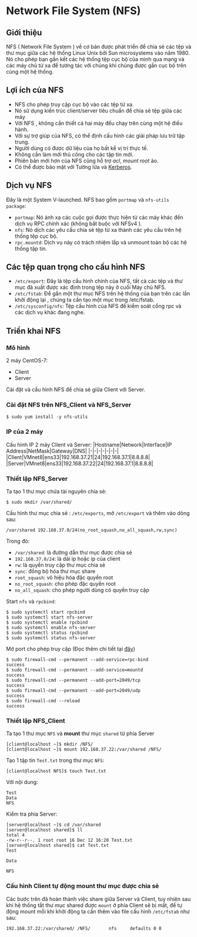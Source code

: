 # Network File System (NFS)

## Giới thiệu
NFS ( Network File System ) về cơ bản được phát triển để chia sẻ các tệp và thư mục giữa các hệ thống Linux Unix bởi Sun microsystems vào năm 1980. Nó cho phép bạn gắn kết các hệ thống tệp cục bộ của mình qua mạng và các máy chủ từ xa để tương tác với chúng khi chúng được gắn cục bộ trên cùng một hệ thống.

## Lợi ích của NFS
- NFS cho phép truy cập cục bộ vào các tệp từ xa.
- Nó sử dụng kiến trúc client/server tiêu chuẩn để chia sẻ tệp giữa các máy
- Với NFS , không cần thiết cả hai máy đều chạy trên cùng một hệ điều hành.
- Với sự trợ giúp của NFS, có thể định cấu hình các giải pháp lưu trữ tập trung.
- Người dùng có được dữ liệu của họ bất kể vị trí thực tế.
- Không cần làm mới thủ công cho các tập tin mới.
- Phiên bản mới hơn của NFS cũng hỗ trợ *acl*, *mount root* ảo.
- Có thể được bảo mật với Tường lửa và [Kerberos](https://vi.wikipedia.org/wiki/Giao_th%E1%BB%A9c_Kerberos).

## Dịch vụ NFS
Đây là một System V-launched. NFS bao gồm `portmap` và `nfs-utils package`:

- `portmap`: Nó ánh xạ các cuộc gọi được thực hiện từ các máy khác đến dịch vụ RPC chính xác (không bắt buộc với NFSv4 ).
- `nfs`: Nó dịch các yêu cầu chia sẻ tệp từ xa thành các yêu cầu trên hệ thống tệp cục bộ.
- `rpc.mountd`: Dịch vụ này có trách nhiệm lắp và unmount toàn bộ các hệ thống tập tin.

## Các tệp quan trọng cho cấu hình NFS
- `/etc/export`: Đây là tệp cấu hình chính của NFS, tất cả các tệp và thư mục đã xuất được xác định trong tệp này ở cuối Máy chủ NFS.
- `/etc/fstab`: Để gắn một thư mục NFS trên hệ thống của bạn trên các lần khởi động lại , chúng ta cần tạo một mục trong /etc/fstab.
- `/etc/sysconfig/nfs`: Tệp cấu hình của NFS để kiểm soát cổng rpc và các dịch vụ khác đang nghe.

## Triển khai NFS
### Mô hình
2 máy CentOS-7:
- Client
- Server

Cài đặt và cấu hình NFS để chia sẻ giữa Client với Server.

### Cài đặt NFS trên NFS_Client và NFS_Server
`$ sudo yum install -y nfs-utils`

### IP của 2 máy
Cấu hình IP 2 máy Client và Server:
|Hostname|Network|Interface|IP Address|NetMask|Gateway|DNS|
|-|-|-|-|-|-|-|
|Client|VMnet8|ens33|192.168.37.21|24|192.168.37.1|8.8.8.8|
|Server|VMnet8|ens33|192.168.37.22|24|192.168.37.1|8.8.8.8|

### Thiết lập NFS_Server

Ta tạo 1 thư mục chứa tài nguyên chia sẻ:

`$ sudo mkdir /var/shared/`

Cấu hình thư mục chia sẻ : `/etc/exports`, mở `/etc/export` và thêm vào dòng sau:

`/var/shared 192.168.37.0/24(no_root_squash,no_all_squash,rw,sync)`

Trong đó:

- `/var/shared`: là đường dẫn thư mục được chia sẻ
- `192.168.37.0/24`: là dải ip hoặc ip của client
- `rw`: là quyền truy cập thư mục chia sẻ
- `sync`: đồng bộ hóa thư mục share
- `root_squash`: vô hiệu hóa đặc quyền root
- `no_root_squash`: cho phép đặc quyền root
- `no_all_squash`: cho phép người dùng có quyền truy cập

Start `nfs` và `rpcbind`:
```
$ sudo systemctl start rpcbind
$ sudo systemctl start nfs-server
$ sudo systemctl enable rpcbind
$ sudo systemctl enable nfs-server
$ sudo systemctl status rpcbind
$ sudo systemctl status nfs-server
```

Mở port cho phép truy cập (Đọc thêm chi tiết tại [đây](https://access.redhat.com/documentation/en-us/red_hat_enterprise_linux/6/html/storage_administration_guide/s2-nfs-nfs-firewall-config))
```
$ sudo firewall-cmd --permanent --add-service=rpc-bind
success
$ sudo firewall-cmd --permanent --add-service=mountd
success
$ sudo firewall-cmd --permanent --add-port=2049/tcp
success
$ sudo firewall-cmd --permanent --add-port=2049/udp
success
$ sudo firewall-cmd --reload
success
```

### Thiết lập NFS_Client
Ta tạo 1 thư mục `NFS` và **mount** thư mục `shared` từ phía Server
```
[client@localhost ~]$ mkdir /NFS/
[client@localhost ~]$ mount 192.168.37.22:/var/shared /NFS/
```

Tạo 1 tập tin `Test.txt` trong thư mục `NFS`:

`[client@localhost NFS]$ touch Test.txt`  

Với nội dung:
```
Test
Data
NFS
```

Kiểm tra phía Server:
```
[server@localhost ~]$ cd /var/shared
[server@localhost shared]$ ll
total 4
-rw-r--r--. 1 root root 16 Dec 12 16:20 Test.txt
[server@localhost shared]$ cat Test.txt
Test

Data

NFS
```

### Cấu hình Client tự động mount thư mục được chia sẻ
Các bước trên đã hoàn thành việc share giữa Server và Client, tuy nhiên sau khi hệ thống tắt thư mục shared được `mount` ở phía Client sẽ bị mất, để tự động mount mỗi khi khởi động ta cần thêm vào file cấu hình `/etc/fstab` như sau:

`192.168.37.22:/var/shared/ /NFS/		nfs     defaults 0 0`